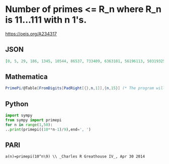 # Number of primes <\= R\_n where R\_n is 11\.\.\.111 with n 1's\.
https://oeis.org/A234317
## JSON
```JSON
[0, 5, 29, 186, 1345, 10544, 86537, 733409, 6363181, 56196113, 503193256, 4555800188, 41621368073, 383118399785, 3549047966156, 33056584174789, 309353882390965, 2907021742443974, 27417323062119920, 259423936749134301, 2461813897281353729, 23422580231698331834]
```
## Mathematica
```Mathematica
PrimePi/@Table[FromDigits[PadRight[{},n,1]],{n,15}] (* The program will take a long time to run *) (* _Harvey P. Dale_, Jan 21 2015 *)
```
## Python
```Python
import sympy
from sympy import primepi
for n in range(1,50):
..print(primepi((10**n-1)/9),end=', ')
```
## PARI
```PARI
a(n)=primepi(10^n\9) \\ _Charles R Greathouse IV_, Apr 30 2014
```

